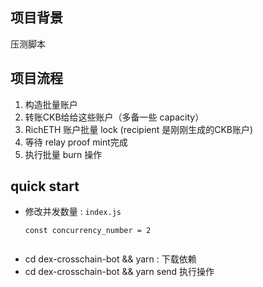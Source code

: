 ## 项目背景

压测脚本

## 项目流程

1. 构造批量账户
2. 转账CKB给给这些账户（多备一些 capacity）
3. RichETH 账户批量 lock (recipient 是刚刚生成的CKB账户)
4. 等待 relay proof mint完成
5. 执行批量 burn 操作
 
## quick start

- 修改并发数量 : `index.js`
  
  `const concurrency_number = 2`

```

```
  
- cd dex-crosschain-bot && yarn : 下载依赖
- cd dex-crosschain-bot && yarn send 执行操作

